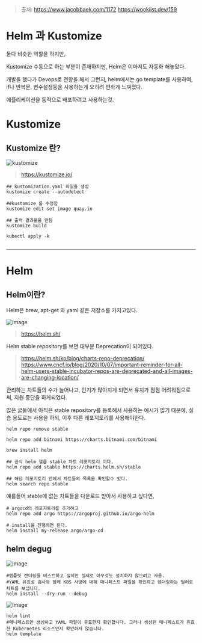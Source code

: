 > 출처:
>  https://www.jacobbaek.com/1172
> https://wookiist.dev/159


# Helm 과 Kustomize

둘다 비슷한 역할을 하지만,

Kustomize 수동으로 하는 부분이 존재하지만,
Helm은 이마저도 자동화 해놓았다.

개발을 했다가 Devops로 전향을 해서 그런지, helm에서는 go template를 사용하여, if나 반복문, 변수설정등을 사용하는게 오히려 편하게 느껴졌다.


애플리케이션을 동적으로 배포하려고 사용하는것.



# Kustomize
## Kustomize 란?
![kustomize](https://kustomize.io/images/header_templates.png)
> https://kustomize.io/

```shell
## kustomization.yaml 파일을 생성
kustomize create --autodetect
```

```shell
##kustomize 를 수정함
kustomize edit set image quay.io

```

```shell
## 출력 결과물을 만듬
kustomize build
```

```shell
kubectl apply -k 


```

---------------------

# Helm
## Helm이란?
Helm은 brew, apt-get 와 yaml 같은 저장소를 가지고있다.

![image](https://assets.cloudacademy.com/bakery/media/uploads/entity/blobid1-ed9f8e01-0402-4fcd-887f-25b8f50888f2.png)
> https://helm.sh/

Helm stable repository를 보면 대부분 Deprecation이 되어있다.
>https://helm.sh/ko/blog/charts-repo-deprecation/
>https://www.cncf.io/blog/2020/10/07/important-reminder-for-all-helm-users-stable-incubator-repos-are-deprecated-and-all-images-are-changing-location/

관리하는 차트들의 수가 늘어나고, 인기가 많아지게 되면서 유지가 점점 어려워짐으로써, 지원 중단을 하게되었다.

많은 글들에서 아직은 stable repository를 등록해서 사용하는 예시가 많기 때문에, 실습 용도로는 사용을 하되, 이후 다른 레포지토리를 사용해야한다.
```shell
helm repo remove stable

helm repo add bitnami https://charts.bitnami.com/bitnami
```


```shell
brew install helm
```

```shell
## 공식 helm 헬름 stable 차트 레포지토리 이다.
helm repo add stable https://charts.helm.sh/stable
```

```shell
## 해당 레포지토리 안에서 차트들의 목록을 확인할수 있다.
helm search repo stable
```

예를들어 stable에 없는 차트들을 다운로드 받아서 사용하고 싶다면,
```shell
# argocd의 레포지토리를 추가하고
helm repo add argo https://argoproj.github.io/argo-helm

# install을 진행하면 된다.
helm install my-release argo/argo-cd
```


## helm degug
![image](https://user-images.githubusercontent.com/23617635/154198654-a6284ecb-6dab-432f-a9c6-4d142a829385.png)
```shell
#템플릿 렌더링을 테스트하고 싶지만 실제로 아무것도 설치하지 않으려고 사용.
#YAML 유효성 검사와 함께 K8S 사양에 대해 매니페스트 파일을 확인하고 렌더링하는 틸러로 차트를 보냅니다.
helm install --dry-run --debug
```

![image](https://user-images.githubusercontent.com/23617635/154198626-f0af0fa8-55f5-4465-8dd0-ccda09272df3.png)

```shell
helm lint
#매니페스트만 생성하고 YAML 파일이 유효한지 확인합니다. 그러나 생성된 매니페스트가 유효한 Kubernetes 리소스인지 확인하지 않습니다.
helm template 
```